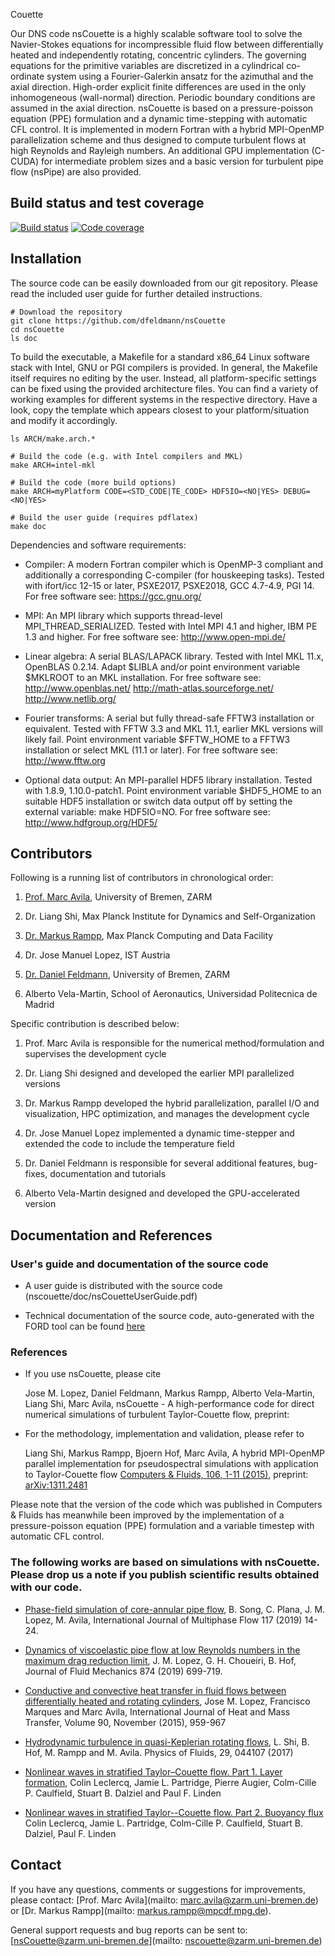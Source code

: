 Couette

Our DNS code nsCouette is a highly scalable software tool to solve the Navier-Stokes equations for incompressible fluid flow between differentially heated and independently rotating, concentric cylinders. The governing equations for the primitive variables are discretized in a cylindrical co-ordinate system using a Fourier-Galerkin ansatz for the azimuthal and the axial direction. High-order explicit finite differences are used in the only inhomogeneous (wall-normal) direction. Periodic boundary conditions are assumed in the axial direction. nsCouette is based on a pressure-poisson equation (PPE) formulation and a dynamic time-stepping with automatic CFL control. It is implemented in modern Fortran with a hybrid MPI-OpenMP parallelization scheme and thus designed to compute turbulent flows at high Reynolds and Rayleigh numbers. An additional GPU implementation (C-CUDA) for intermediate problem sizes and a basic version for turbulent pipe flow (nsPipe) are also provided.

## Build status and test coverage

[![Build status](https://gitlab.mpcdf.mpg.de/mjr/nscouette/badges/nsCouette-1.0/build.svg)](https://gitlab.mpcdf.mpg.de/mjr/nscouette/commits/nsCouette-1.0)
[![Code coverage](https://gitlab.mpcdf.mpg.de/mjr/nscouette/badges/nsCouette-1.0/coverage.svg)](http://mjr.pages.mpcdf.de/nscouette/) 

## Installation

The source code can be easily downloaded from our git repository. Please read the included user guide for further detailed instructions.

```
# Download the repository
git clone https://github.com/dfeldmann/nsCouette
cd nsCouette
ls doc
```

To build the executable, a Makefile for a standard x86_64 Linux software stack with Intel, GNU or PGI compilers is provided. In general, the Makefile itself requires no editing by the user. Instead, all platform-specific settings can be fixed using the provided architecture files. You can find a variety of working examples for different systems in the respective directory. Have a look, copy the template which appears closest to your platform/situation and modify it accordingly.


```
ls ARCH/make.arch.*

# Build the code (e.g. with Intel compilers and MKL)
make ARCH=intel-mkl

# Build the code (more build options)
make ARCH=myPlatform CODE=<STD_CODE|TE_CODE> HDF5IO=<NO|YES> DEBUG=<NO|YES> 

# Build the user guide (requires pdflatex)
make doc
```

Dependencies and software requirements:

*  Compiler: A modern Fortran compiler which is OpenMP-3 compliant and additionally a corresponding C-compiler (for houskeeping tasks). Tested with ifort/icc 12-15 or later, PSXE2017, PSXE2018, GCC 4.7-4.9, PGI 14. For free software see: https://gcc.gnu.org/

*  MPI: An MPI library which supports thread-level MPI_THREAD_SERIALIZED. Tested with Intel MPI 4.1 and higher, IBM PE 1.3 and higher. For free software see: http://www.open-mpi.de/

*  Linear algebra: A serial BLAS/LAPACK library. Tested with Intel MKL 11.x, OpenBLAS 0.2.14. Adapt $LIBLA and/or point environment variable $MKLROOT to an MKL installation. For free software see: http://www.openblas.net/ http://math-atlas.sourceforge.net/ http://www.netlib.org/

*  Fourier transforms: A serial but fully thread-safe FFTW3 installation or equivalent. Tested with FFTW 3.3 and MKL 11.1, earlier MKL versions will likely fail. Point environment variable $FFTW_HOME to a FFTW3 installation or select MKL (11.1 or later). For free software see: http://www.fftw.org 

*  Optional data output: An MPI-parallel HDF5 library installation. Tested with 1.8.9, 1.10.0-patch1. Point environment variable $HDF5_HOME to an suitable HDF5 installation or switch data output off by setting the external variable: make HDF5IO=NO. For free software see: http://www.hdfgroup.org/HDF5/


## Contributors


Following is a running list of contributors in chronological order:

1. [Prof. Marc Avila](https://www.zarm.uni-bremen.de/en/research/fluid-dynamics/fluid-simulation-and-modeling.html), University of Bremen, ZARM

2. Dr. Liang Shi, Max Planck Institute for Dynamics and Self-Organization

3. [Dr. Markus Rampp](http://home.mpcdf.mpg.de/~mjr/), Max Planck Computing and Data Facility

4. Dr. Jose Manuel Lopez, IST Austria

5. [Dr. Daniel Feldmann](https://www.zarm.uni-bremen.de/en/research/fluid-dynamics/fluid-simulation-and-modeling.html), University of Bremen, ZARM

6. Alberto Vela-Martin, School of Aeronautics, Universidad Politecnica de Madrid



Specific contribution is described below:

1. Prof. Marc Avila is responsible for the numerical method/formulation and supervises the development cycle

2. Dr. Liang Shi designed and developed the earlier MPI parallelized versions

3. Dr. Markus Rampp developed the hybrid parallelization, parallel I/O and visualization, HPC optimization, and manages the development cycle

4. Dr. Jose Manuel Lopez implemented a dynamic time-stepper and extended the code to include the temperature field

5. Dr. Daniel Feldmann is responsible for several additional features, bug-fixes, documentation and tutorials

6. Alberto Vela-Martin designed and developed the GPU-accelerated version



## Documentation and References


### User's guide and documentation of the source code

* A user guide is distributed with the source code (nscouette/doc/nsCouetteUserGuide.pdf)

* Technical documentation of the source code, auto-generated with the FORD tool can be found [here](http://mjr.pages.mpcdf.de/nscouette/ford-doc)


### References

* If you use nsCouette, please cite

  Jose M. Lopez, Daniel Feldmann, Markus Rampp, Alberto Vela-Martin, Liang Shi, Marc Avila, nsCouette - A high-performance code for direct numerical simulations of turbulent Taylor-Couette flow, preprint: []()

* For the methodology, implementation and validation, please refer to 
  
  Liang Shi, Markus Rampp, Bjoern Hof, Marc Avila, A hybrid MPI-OpenMP parallel implementation for pseudospectral simulations with application to Taylor-Couette flow
[Computers & Fluids, 106, 1-11 (2015)](http://www.sciencedirect.com/science/article/pii/S0045793014003582), preprint: [arXiv:1311.2481](http://arxiv.org/abs/1311.2481)

 Please note that the version of the code which was published in Computers & Fluids has meanwhile been improved by the implementation of a pressure-poisson equation (PPE) formulation and a variable timestep with automatic CFL control.



### The following works are based on simulations with nsCouette. Please drop us a note if you publish scientific results obtained with our code.

* [Phase-field simulation of core-annular pipe flow](https://doi.org/10.1016/j.ijmultiphaseflow.2019.04.027), B. Song, C. Plana, J. M. Lopez, M. Avila, International Journal of Multiphase Flow 117 (2019) 14-24.

* [Dynamics of viscoelastic pipe flow at low Reynolds numbers in the maximum drag reduction limit](https://doi.org/10.1017/jfm.2019.486), J. M. Lopez, G. H. Choueiri, B. Hof, Journal of Fluid Mechanics 874 (2019) 699-719.

* [Conductive and convective heat transfer in fluid flows between differentially heated and rotating cylinders](https://doi.org/10.1016/j.ijheatmasstransfer.2015.07.026), Jose M. Lopez, Francisco Marques and Marc Avila, International Journal of Heat and Mass Transfer, Volume 90, November (2015), 959-967

* [Hydrodynamic turbulence in quasi-Keplerian rotating flows](https://doi.org/10.1063/1.4981525), L. Shi, B. Hof, M. Rampp and M. Avila. Physics of Fluids, 29, 044107 (2017)

* [Nonlinear waves in stratified Taylor–Couette flow. Part 1. Layer formation](https://arxiv.org/abs/1609.02885), Colin Leclercq, Jamie L. Partridge, Pierre Augier, Colm-Cille P. Caulfield, Stuart B. Dalziel and Paul F. Linden

* [Nonlinear waves in stratified Taylor--Couette flow. Part 2. Buoyancy flux](https://arxiv.org/abs/1609.02886v1) Colin Leclercq, Jamie L. Partridge, Colm-Cille P. Caulfield, Stuart B. Dalziel, Paul F. Linden


## Contact

If you have any questions, comments or suggestions for improvements, please contact:
[Prof. Marc Avila](mailto: marc.avila@zarm.uni-bremen.de) or
[Dr. Markus Rampp](mailto: markus.rampp@mpcdf.mpg.de).

General support requests and bug reports can be sent to:
[nsCouette@zarm.uni-bremen.de](mailto: nscouette@zarm.uni-bremen.de)

